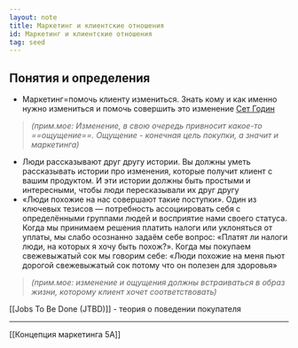 ```yaml
---
layout: note
title: Маркетинг и клиентские отношения
id: Маркетинг и клиентские отношения
tag: seed
---
```


## Понятия и определения
- Маркетинг=помочь клиенту измениться. Знать кому и как именно нужно измениться и помочь совершить это изменение [Сет Годин](https://zamesin.ru/books-this-is-marketing)
>*(прим.мое: Изменение, в свою очередь привносит какое-то ==ощущение==. Ощущение - конечная цель покупки, а значит и маркетинга)*
- Люди рассказывают друг другу истории. Вы должны уметь рассказывать истории про изменения, которые получит клиент с вашим продуктом. И эти истории должны быть простыми и интересными, чтобы люди пересказывали их друг другу
- «Люди похожие на нас совершают такие поступки». Один из ключевых тезисов — потребность ассоциировать себя с определёнными группами людей и восприятие нами своего статуса. Когда мы принимаем решения платить налоги или уклоняться от уплаты, мы слабо осознанно задаём себе вопрос: «Платят ли налоги люди, на которых я хочу быть похож?». Когда мы покупаем свежевыжатый сок мы говорим себе: «Люди похожие на меня пьют дорогой свежевыжатый сок потому что он полезен для здоровья»
>*(прим.мое: изменение и ощущения должны встраиваться в образ жизни, которому клиент хочет соответствовать)*


[[Jobs To Be Done (JTBD)]] - теория о поведении покупателя










___
[[Концепция маркетинга 5A]]
